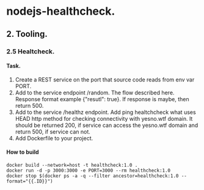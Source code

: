 # nodejs-healthcheck.

## 2. Tooling.

### 2.5 Healtcheck.

#### Task.

1. Create a REST service on the port that source code reads from env var PORT.
2. Add to the service endpoint /random. The flow described here. Response format example {"resutl": true}. If response is maybe, then return 500.
3. Add to the service /healthz endpoint. Add ping healtchcheck what uses HEAD http method for checking connectivity with yesno.wtf domain. It should be  returned 200, if service can access the yesno.wtf domain and return 500, if service can not.
4. Add Dockerfile to your project.

#### How to build
```shell
docker build --network=host -t healthcheck:1.0 .
docker run -d -p 3000:3000 -e PORT=3000 --rm healthcheck:1.0
docker stop $(docker ps -a -q --filter ancestor=healthcheck:1.0 --format="{{.ID}}")
```
